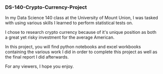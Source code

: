 ### DS-140-Crypto-Currency-Project

In my Data Science 140 class at the University of Mount Union, I was tasked with using various skills I learned to perform statistical tests on.

I chose to research crypto currency because of it's unique position as both a great yet risky investment for the average American.

In this project, you will find python notebooks and excel workbooks containing the various work I did in order to complete this project as well as the final report I did afterwards.

For any viewers, I hope you enjoy.
